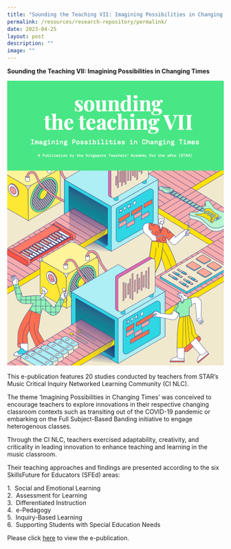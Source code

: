 ```yaml
---
title: "Sounding the Teaching VII: Imagining Possibilities in Changing Times"
permalink: /resources/research-repository/permalink/
date: 2023-04-25
layout: post
description: ""
image: ""
---
```

**Sounding the Teaching VII: Imagining Possibilities in Changing Times**

![](images/sttvii.png)

This e-publication features 20 studies conducted by teachers from STAR’s Music Critical Inquiry Networked Learning Community (CI NLC).

The theme ‘Imagining Possibilities in Changing Times’ was conceived to encourage teachers to explore innovations in their respective changing classroom contexts such as transiting out of the COVID-19 pandemic or embarking on the Full Subject-Based Banding initiative to engage heterogenous classes.

Through the CI NLC, teachers exercised adaptability, creativity, and criticality in leading innovation to enhance teaching and learning in the music classroom.

Their teaching approaches and findings are presented according to the six SkillsFuture for Educators (SFEd) areas:

1.&nbsp; Social and Emotional Learning <br>
2.&nbsp; Assessment for Learning <br>
3.&nbsp; Differentiated Instruction <br>
4.&nbsp; e-Pedagogy <br>
5.&nbsp; Inquiry-Based Learning <br>
6.&nbsp; Supporting Students with Special Education Needs

Please click&nbsp;[here](https://joom.ag/Cy8d)&nbsp;to view the e-publication.
